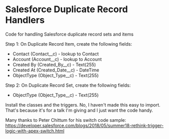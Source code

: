 # Salesforce Duplicate Record Handlers
Code for handling Salesforce duplicate record sets and items

Step 1: 
On Duplicate Record Item, create the following fields:
* Contact (Contact__c) - lookup to Contact
* Account (Account__c) - lookup to Account
* Created By (Created_By__c) - Text(255)
* Created At (Created_Date__c) - DateTime
* ObjectType (Object_Type__c) - Text(255)

Step 2: 
On Duplicate Record Set, create the following fields:
* ObjectType (Object_Type__c) - Text(255)

Install the classes and the triggers. No, I haven't made this easy to import. That's because it's for a talk I'm giving and I just want the code handy.

Many thanks to Peter Chittum for his switch code sample: https://developer.salesforce.com/blogs/2018/05/summer18-rethink-trigger-logic-with-apex-switch.html
